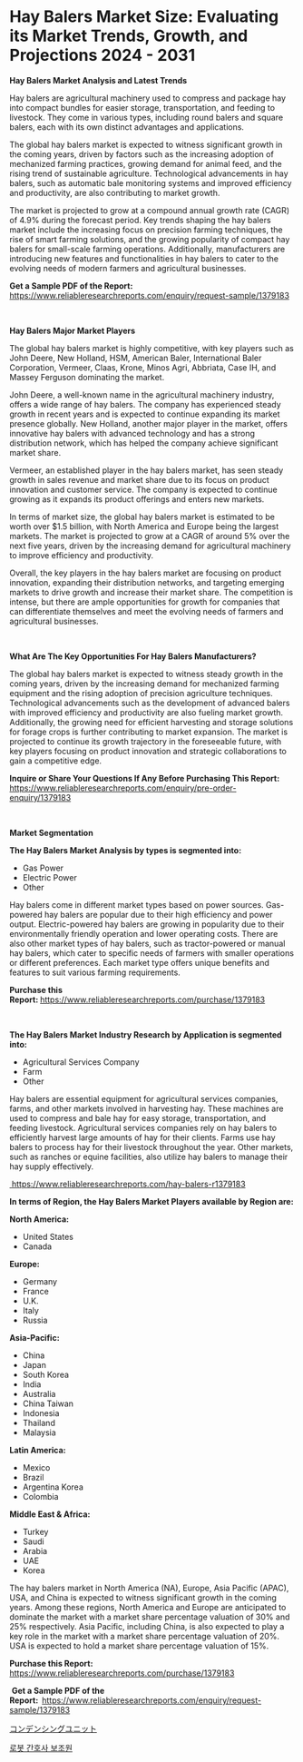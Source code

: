 <p><h1>Hay Balers Market Size: Evaluating its Market Trends, Growth, and Projections 2024 - 2031</h1></p><p><strong>Hay Balers Market Analysis and Latest Trends</strong></p>
<p><p>Hay balers are agricultural machinery used to compress and package hay into compact bundles for easier storage, transportation, and feeding to livestock. They come in various types, including round balers and square balers, each with its own distinct advantages and applications.</p><p>The global hay balers market is expected to witness significant growth in the coming years, driven by factors such as the increasing adoption of mechanized farming practices, growing demand for animal feed, and the rising trend of sustainable agriculture. Technological advancements in hay balers, such as automatic bale monitoring systems and improved efficiency and productivity, are also contributing to market growth.</p><p>The market is projected to grow at a compound annual growth rate (CAGR) of 4.9% during the forecast period. Key trends shaping the hay balers market include the increasing focus on precision farming techniques, the rise of smart farming solutions, and the growing popularity of compact hay balers for small-scale farming operations. Additionally, manufacturers are introducing new features and functionalities in hay balers to cater to the evolving needs of modern farmers and agricultural businesses.</p></p>
<p><strong>Get a Sample PDF of the Report:&nbsp;</strong> <a href="https://www.reliableresearchreports.com/enquiry/request-sample/1379183">https://www.reliableresearchreports.com/enquiry/request-sample/1379183</a></p>
<p>&nbsp;</p>
<p><strong>Hay Balers Major Market Players</strong></p>
<p><p>The global hay balers market is highly competitive, with key players such as John Deere, New Holland, HSM, American Baler, International Baler Corporation, Vermeer, Claas, Krone, Minos Agri, Abbriata, Case IH, and Massey Ferguson dominating the market. </p><p>John Deere, a well-known name in the agricultural machinery industry, offers a wide range of hay balers. The company has experienced steady growth in recent years and is expected to continue expanding its market presence globally. New Holland, another major player in the market, offers innovative hay balers with advanced technology and has a strong distribution network, which has helped the company achieve significant market share.</p><p>Vermeer, an established player in the hay balers market, has seen steady growth in sales revenue and market share due to its focus on product innovation and customer service. The company is expected to continue growing as it expands its product offerings and enters new markets.</p><p>In terms of market size, the global hay balers market is estimated to be worth over $1.5 billion, with North America and Europe being the largest markets. The market is projected to grow at a CAGR of around 5% over the next five years, driven by the increasing demand for agricultural machinery to improve efficiency and productivity.</p><p>Overall, the key players in the hay balers market are focusing on product innovation, expanding their distribution networks, and targeting emerging markets to drive growth and increase their market share. The competition is intense, but there are ample opportunities for growth for companies that can differentiate themselves and meet the evolving needs of farmers and agricultural businesses.</p></p>
<p>&nbsp;</p>
<p><strong>What Are The Key Opportunities For Hay Balers Manufacturers?</strong></p>
<p><p>The global hay balers market is expected to witness steady growth in the coming years, driven by the increasing demand for mechanized farming equipment and the rising adoption of precision agriculture techniques. Technological advancements such as the development of advanced balers with improved efficiency and productivity are also fueling market growth. Additionally, the growing need for efficient harvesting and storage solutions for forage crops is further contributing to market expansion. The market is projected to continue its growth trajectory in the foreseeable future, with key players focusing on product innovation and strategic collaborations to gain a competitive edge.</p></p>
<p><strong>Inquire or Share Your Questions If Any Before Purchasing This Report:</strong> <a href="https://www.reliableresearchreports.com/enquiry/pre-order-enquiry/1379183">https://www.reliableresearchreports.com/enquiry/pre-order-enquiry/1379183</a></p>
<p>&nbsp;</p>
<p><strong>Market Segmentation</strong></p>
<p><strong>The Hay Balers Market Analysis by types is segmented into:</strong></p>
<p><ul><li>Gas Power</li><li>Electric Power</li><li>Other</li></ul></p>
<p><p>Hay balers come in different market types based on power sources. Gas-powered hay balers are popular due to their high efficiency and power output. Electric-powered hay balers are growing in popularity due to their environmentally friendly operation and lower operating costs. There are also other market types of hay balers, such as tractor-powered or manual hay balers, which cater to specific needs of farmers with smaller operations or different preferences. Each market type offers unique benefits and features to suit various farming requirements.</p></p>
<p><strong>Purchase this Report:&nbsp;</strong><a href="https://www.reliableresearchreports.com/purchase/1379183">https://www.reliableresearchreports.com/purchase/1379183</a></p>
<p>&nbsp;</p>
<p><strong>The Hay Balers Market Industry Research by Application is segmented into:</strong></p>
<p><ul><li>Agricultural Services Company</li><li>Farm</li><li>Other</li></ul></p>
<p><p>Hay balers are essential equipment for agricultural services companies, farms, and other markets involved in harvesting hay. These machines are used to compress and bale hay for easy storage, transportation, and feeding livestock. Agricultural services companies rely on hay balers to efficiently harvest large amounts of hay for their clients. Farms use hay balers to process hay for their livestock throughout the year. Other markets, such as ranches or equine facilities, also utilize hay balers to manage their hay supply effectively.</p></p>
<p><a href="https://www.reliableresearchreports.com/hay-balers-r1379183">&nbsp;https://www.reliableresearchreports.com/hay-balers-r1379183</a></p>
<p><strong>In terms of Region, the Hay Balers Market Players available by Region are:</strong></p>
<p>
    <p> <strong> North America: </strong>
        <ul>
            <li>United States</li>
            <li>Canada</li>
        </ul>
        </p> 
    <p> <strong> Europe: </strong>
        <ul>
            <li>Germany</li>
            <li>France</li>
            <li>U.K.</li>
            <li>Italy</li>
            <li>Russia</li>
        </ul>
        </p> 
    <p> <strong> Asia-Pacific: </strong>
        <ul>
            <li>China</li>
            <li>Japan</li>
            <li>South Korea</li>
            <li>India</li>
            <li>Australia</li>
            <li>China Taiwan</li>
            <li>Indonesia</li>
            <li>Thailand</li>
            <li>Malaysia</li>
        </ul>
        </p> 
    <p> <strong> Latin America: </strong>
        <ul>
            <li>Mexico</li>
            <li>Brazil</li>
            <li>Argentina Korea</li>
            <li>Colombia</li>
        </ul>
        </p> 
    <p> <strong> Middle East & Africa: </strong>
        <ul>
            <li>Turkey</li>
            <li>Saudi</li>
            <li>Arabia</li>
            <li>UAE</li>
            <li>Korea</li>
        </ul>
    </p>
    </p>
<p><p>The hay balers market in North America (NA), Europe, Asia Pacific (APAC), USA, and China is expected to witness significant growth in the coming years. Among these regions, North America and Europe are anticipated to dominate the market with a market share percentage valuation of 30% and 25% respectively. Asia Pacific, including China, is also expected to play a key role in the market with a market share percentage valuation of 20%. USA is expected to hold a market share percentage valuation of 15%.</p></p>
<p><strong>Purchase this Report: </strong><a href="https://www.reliableresearchreports.com/purchase/1379183">https://www.reliableresearchreports.com/purchase/1379183</a></p>
<p>&nbsp;<strong>Get a Sample PDF of the Report:&nbsp;&nbsp;</strong><a href="https://www.reliableresearchreports.com/enquiry/request-sample/1379183">https://www.reliableresearchreports.com/enquiry/request-sample/1379183</a></p>
<p><strong></strong></p>
<p><p><a href="https://github.com/oqoeusbvpadwjs08/Market-Research-Report-List-1/blob/main/377057522373.md">コンデンシングユニット</a></p><p><a href="https://github.com/sougarounis/Market-Research-Report-List-3/blob/main/886540120404.md">로봇 간호사 보조원</a></p></p>
